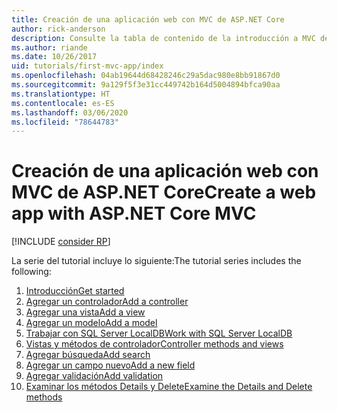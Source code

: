 ```yaml
---
title: Creación de una aplicación web con MVC de ASP.NET Core
author: rick-anderson
description: Consulte la tabla de contenido de la introducción a MVC de ASP.NET Core.
ms.author: riande
ms.date: 10/26/2017
uid: tutorials/first-mvc-app/index
ms.openlocfilehash: 04ab19644d68428246c29a5dac980e8bb91867d0
ms.sourcegitcommit: 9a129f5f3e31cc449742b164d5004894bfca90aa
ms.translationtype: HT
ms.contentlocale: es-ES
ms.lasthandoff: 03/06/2020
ms.locfileid: "78644783"
---
```

# <a name="create-a-web-app-with-aspnet-core-mvc"></a><span data-ttu-id="1f480-103">Creación de una aplicación web con MVC de ASP.NET Core</span><span class="sxs-lookup"><span data-stu-id="1f480-103">Create a web app with ASP.NET Core MVC</span></span>

[!INCLUDE [consider RP](~/includes/razor.md)]

<span data-ttu-id="1f480-104">La serie del tutorial incluye lo siguiente:</span><span class="sxs-lookup"><span data-stu-id="1f480-104">The tutorial series includes the following:</span></span>

1. [<span data-ttu-id="1f480-105">Introducción</span><span class="sxs-lookup"><span data-stu-id="1f480-105">Get started</span></span>](start-mvc.md)
1. [<span data-ttu-id="1f480-106">Agregar un controlador</span><span class="sxs-lookup"><span data-stu-id="1f480-106">Add a controller</span></span>](adding-controller.md)
1. [<span data-ttu-id="1f480-107">Agregar una vista</span><span class="sxs-lookup"><span data-stu-id="1f480-107">Add a view</span></span>](adding-view.md)
1. [<span data-ttu-id="1f480-108">Agregar un modelo</span><span class="sxs-lookup"><span data-stu-id="1f480-108">Add a model</span></span>](adding-model.md)
1. [<span data-ttu-id="1f480-109">Trabajar con SQL Server LocalDB</span><span class="sxs-lookup"><span data-stu-id="1f480-109">Work with SQL Server LocalDB</span></span>](working-with-sql.md)
1. [<span data-ttu-id="1f480-110">Vistas y métodos de controlador</span><span class="sxs-lookup"><span data-stu-id="1f480-110">Controller methods and views</span></span>](controller-methods-views.md)
1. [<span data-ttu-id="1f480-111">Agregar búsqueda</span><span class="sxs-lookup"><span data-stu-id="1f480-111">Add search</span></span>](search.md)
1. [<span data-ttu-id="1f480-112">Agregar un campo nuevo</span><span class="sxs-lookup"><span data-stu-id="1f480-112">Add a new field</span></span>](new-field.md)
1. [<span data-ttu-id="1f480-113">Agregar validación</span><span class="sxs-lookup"><span data-stu-id="1f480-113">Add validation</span></span>](validation.md)
1. [<span data-ttu-id="1f480-114">Examinar los métodos Details y Delete</span><span class="sxs-lookup"><span data-stu-id="1f480-114">Examine the Details and Delete methods</span></span>](details.md)
